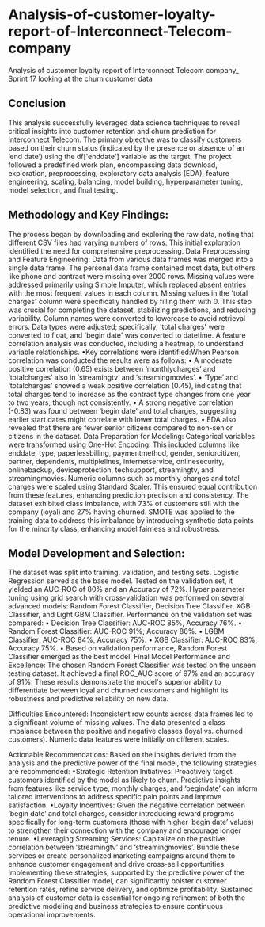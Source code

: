 # Analysis-of-customer-loyalty-report-of-Interconnect-Telecom-company
Analysis of customer loyalty report of Interconnect Telecom company_ Sprint 17 looking at the churn customer data


## Conclusion
This analysis successfully leveraged data science techniques to reveal critical insights into customer retention and churn prediction for Interconnect Telecom. The primary objective was to classify customers based on their churn status (indicated by the presence or absence of an ‘end date’) using the df['enddate'] variable as the target. The project followed a predefined work plan, encompassing data download, exploration, preprocessing, exploratory data analysis (EDA), feature engineering, scaling, balancing, model building, hyperparameter tuning, model selection, and final testing.

## Methodology and Key Findings:
The process began by downloading and exploring the raw data, noting that different CSV files had varying numbers of rows. This initial exploration identified the need for comprehensive preprocessing.
Data Preprocessing and Feature Engineering:
Data from various data frames was merged into a single data frame. The personal data frame contained most data, but others like phone and contract were missing over 2000 rows. Missing values were addressed primarily using Simple Imputer, which replaced absent entries with the most frequent values in each column. Missing values in the 'total charges' column were specifically handled by filling them with 0. This step was crucial for completing the dataset, stabilizing predictions, and reducing variability. Column names were converted to lowercase to avoid retrieval errors. Data types were adjusted; specifically, 'total charges' were converted to float, and 'begin date' was converted to datetime. A feature correlation analysis was conducted, including a heatmap, to understand variable relationships.
•Key correlations were identified:When Pearson correlation was conducted the results were as follows:
•	A moderate positive correlation (0.65) exists between ‘monthlycharges’ and ‘totalcharges’ also in  ‘streamingtv’ and ‘streamingmovies’. 
•	‘Type’ and ‘totalcharges’ showed a weak positive correlation (0.45), indicating that total charges tend to increase as the contract type changes from one year to two years, though not consistently. 
•	A strong negative correlation (-0.83) was found between ‘begin date’ and total charges, suggesting earlier start dates might correlate with lower total charges.
•	EDA also revealed that there are fewer senior citizens compared to non-senior citizens in the dataset.
Data Preparation for Modeling:
Categorical variables were transformed using One-Hot Encoding. This included columns like enddate, type, paperlessbilling, paymentmethod, gender, seniorcitizen, partner, dependents, multiplelines, internetservice, onlinesecurity, onlinebackup, deviceprotection, techsupport, streamingtv, and streamingmovies. Numeric columns such as monthly charges and total charges were scaled using Standard Scaler. This ensured equal contribution from these features, enhancing prediction precision and consistency. The dataset exhibited class imbalance, with 73% of customers still with the company (loyal) and 27% having churned. SMOTE was applied to the training data to address this imbalance by introducing synthetic data points for the minority class, enhancing model fairness and robustness.
## Model Development and Selection:
The dataset was split into training, validation, and testing sets.  Logistic Regression served as the base model. Tested on the validation set, it yielded an AUC-ROC of 80% and an Accuracy of 72%. Hyper parameter tuning using grid search with cross-validation was performed on several advanced models: Random Forest Classifier, Decision Tree Classifier, XGB Classifier, and Light GBM Classifier. 
Performance on the validation set was compared:
•	Decision Tree Classifier: AUC-ROC 85%, Accuracy 76%.
•	Random Forest Classifier: AUC-ROC 91%, Accuracy 86%.
•	LGBM Classifier: AUC-ROC 84%, Accuracy 75%.
•	XGB Classifier: AUC-ROC 83%, Accuracy 75%. 
•	Based on validation performance, Random Forest Classifier emerged as the best model.
Final Model Performance and Excellence:
The chosen Random Forest Classifier was tested on the unseen testing dataset. It achieved a final ROC_AUC score of 97% and an accuracy of 91%. These results demonstrate the model's superior ability to differentiate between loyal and churned customers and highlight its robustness and predictive reliability on new data.


Difficulties Encountered:
Inconsistent row counts across data frames led to a significant volume of missing values. The data presented a class imbalance between the positive and negative classes (loyal vs. churned customers). Numeric data features were initially on different scales.

Actionable Recommendations: Based on the insights derived from the analysis and the predictive power of the final model, the following strategies are recommended:
•Strategic Retention Initiatives: Proactively target customers identified by the model as likely to churn. Predictive insights from features like service type, monthly charges, and ‘begindate’ can inform tailored interventions to address specific pain points and improve satisfaction.
•Loyalty Incentives: Given the negative correlation between ‘begin date’ and total charges, consider introducing reward programs specifically for long-term customers (those with higher ‘begin date’ values) to strengthen their connection with the company and encourage longer tenure.
•Leveraging Streaming Services: Capitalize on the positive correlation between ‘streamingtv’ and ‘streamingmovies’. Bundle these services or create personalized marketing campaigns around them to enhance customer engagement and drive cross-sell opportunities.
Implementing these strategies, supported by the predictive power of the Random Forest Classifier model, can significantly bolster customer retention rates, refine service delivery, and optimize profitability. Sustained analysis of customer data is essential for ongoing refinement of both the predictive modeling and business strategies to ensure continuous operational improvements.






